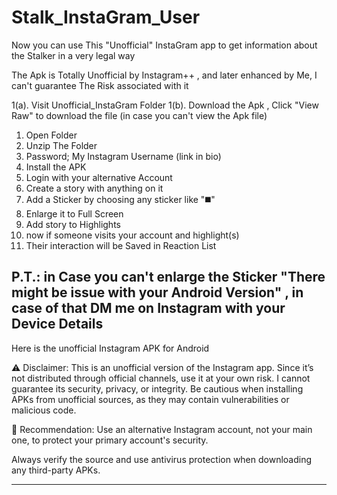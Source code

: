 # Stalk_InstaGram_User
Now you can use This "Unofficial" InstaGram app to get information about the Stalker in a very legal way 


The Apk is Totally Unofficial by Instagram++ , and later enhanced by Me, I can't guarantee The Risk associated with it

1(a). Visit Unofficial_InstaGram Folder
1(b). Download the Apk , Click "View Raw" to download the file (in case you can't view the Apk file)
1. Open Folder
2. Unzip The Folder
3. Password; My Instagram Username (link in bio)
4. Install the APK
5. Login with your alternative Account 
6. Create a story with anything on it
7. Add a Sticker by choosing any sticker like "◼️" 
8. Enlarge it to Full Screen 
9. Add story to Highlights
10. now if someone visits your account and highlight(s) 
11. Their interaction will be Saved in Reaction List

P.T.: in Case you can't enlarge the Sticker "There might be issue with your Android Version" , in case of that DM me on Instagram with your Device Details 
---

Here is the unofficial Instagram APK for Android

⚠️ Disclaimer: This is an unofficial version of the Instagram app. Since it’s not distributed through official channels, use it at your own risk. I cannot guarantee its security, privacy, or integrity. Be cautious when installing APKs from unofficial sources, as they may contain vulnerabilities or malicious code.

🔐 Recommendation: Use an alternative Instagram account, not your main one, to protect your primary account's security.

Always verify the source and use antivirus protection when downloading any third-party APKs.

---

